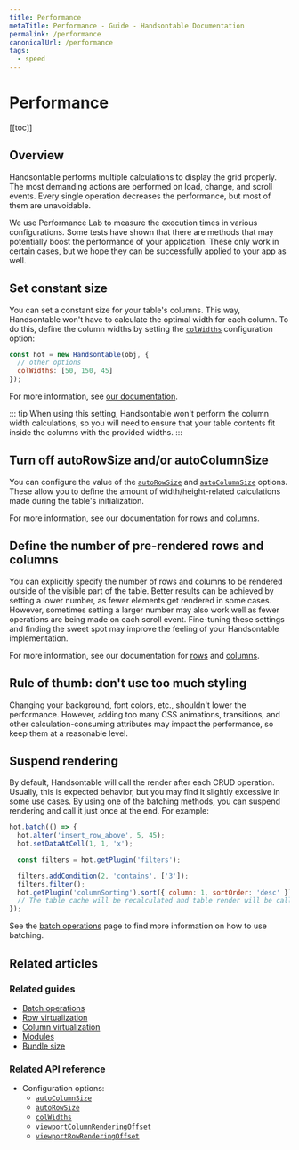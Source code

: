 ```yaml
---
title: Performance
metaTitle: Performance - Guide - Handsontable Documentation
permalink: /performance
canonicalUrl: /performance
tags:
  - speed
---
```


# Performance

[[toc]]

## Overview

Handsontable performs multiple calculations to display the grid properly. The most demanding actions are performed on load, change, and scroll events. Every single operation decreases the performance, but most of them are unavoidable.

We use Performance Lab to measure the execution times in various configurations. Some tests have shown that there are methods that may potentially boost the performance of your application. These only work in certain cases, but we hope they can be successfully applied to your app as well.

## Set constant size

You can set a constant size for your table's columns. This way, Handsontable won't have to calculate the optimal width for each column. To do this, define the column widths by setting the [`colWidths`](@/api/options.md#colwidths) configuration option:

```js
const hot = new Handsontable(obj, {
  // other options
  colWidths: [50, 150, 45]
});
```

For more information, see [our documentation](@/api/options.md#colwidths).

::: tip
When using this setting, Handsontable won't perform the column width calculations, so you will need to ensure that your table contents fit inside the columns with the provided widths.
:::

## Turn off autoRowSize and/or autoColumnSize

You can configure the value of the [`autoRowSize`](@/api/options.md#autorowsize) and [`autoColumnSize`](@/api/options.md#autocolumnsize) options. These allow you to define the amount of width/height-related calculations made during the table's initialization.

For more information, see our documentation for [rows](@/api/options.md#autorowsize) and [columns](@/api/options.md#autocolumnsize).

## Define the number of pre-rendered rows and columns

You can explicitly specify the number of rows and columns to be rendered outside of the visible part of the table. Better results can be achieved by setting a lower number, as fewer elements get rendered in some cases. However, sometimes setting a larger number may also work well as fewer operations are being made on each scroll event. Fine-tuning these settings and finding the sweet spot may improve the feeling of your Handsontable implementation.

For more information, see our documentation for [rows](@/api/options.md#viewportrowrenderingoffset) and [columns](@/api/options.md#viewportcolumnrenderingoffset).

## Rule of thumb: don't use too much styling

Changing your background, font colors, etc., shouldn't lower the performance. However, adding too many CSS animations, transitions, and other calculation-consuming attributes may impact the performance, so keep them at a reasonable level.

## Suspend rendering

By default, Handsontable will call the render after each CRUD operation. Usually, this is expected behavior, but you may find it slightly excessive in some use cases. By using one of the batching methods, you can suspend rendering and call it just once at the end. For example:

```js
hot.batch(() => {
  hot.alter('insert_row_above', 5, 45);
  hot.setDataAtCell(1, 1, 'x');

  const filters = hot.getPlugin('filters');

  filters.addCondition(2, 'contains', ['3']);
  filters.filter();
  hot.getPlugin('columnSorting').sort({ column: 1, sortOrder: 'desc' });
  // The table cache will be recalculated and table render will be called once after executing the callback
});
```

See the [batch operations](@/guides/optimization/batch-operations.md) page to find more information on how to use batching.

## Related articles

### Related guides

- [Batch operations](@/guides/optimization/batch-operations.md)
- [Row virtualization](@/guides/rows/row-virtualization.md)
- [Column virtualization](@/guides/columns/column-virtualization.md)
- [Modules](@/guides/tools-and-building/modules.md)
- [Bundle size](@/guides/optimization/bundle-size.md)

### Related API reference

- Configuration options:
  - [`autoColumnSize`](@/api/options.md#autocolumnsize)
  - [`autoRowSize`](@/api/options.md#autorowsize)
  - [`colWidths`](@/api/options.md#colwidths)
  - [`viewportColumnRenderingOffset`](@/api/options.md#viewportcolumnrenderingoffset)
  - [`viewportRowRenderingOffset`](@/api/options.md#viewportrowrenderingoffset)

